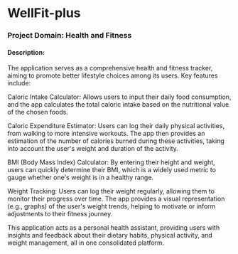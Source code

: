 # WellFit-plus

### Project Domain: Health and Fitness

#### Description:
The application serves as a comprehensive health and fitness tracker, aiming to promote better lifestyle choices among its users. Key features include:

Caloric Intake Calculator: Allows users to input their daily food consumption, and the app calculates the total caloric intake based on the nutritional value of the chosen foods.

Caloric Expenditure Estimator: Users can log their daily physical activities, from walking to more intensive workouts. The app then provides an estimation of the number of calories burned during these activities, taking into account the user's weight and duration of the activity.

BMI (Body Mass Index) Calculator: By entering their height and weight, users can quickly determine their BMI, which is a widely used metric to gauge whether one's weight is in a healthy range.

Weight Tracking: Users can log their weight regularly, allowing them to monitor their progress over time. The app provides a visual representation (e.g., graphs) of the user's weight trends, helping to motivate or inform adjustments to their fitness journey.

This application acts as a personal health assistant, providing users with insights and feedback about their dietary habits, physical activity, and weight management, all in one consolidated platform.




